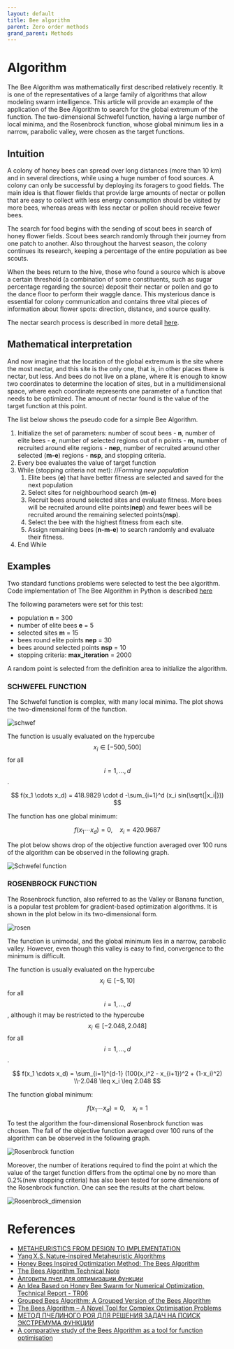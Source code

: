 ```yaml
---
layout: default
title: Bee algorithm
parent: Zero order methods
grand_parent: Methods
---
```

# Algorithm


The Bee Algorithm was mathematically first described relatively recently. It is one of the representatives of a large family of algorithms that allow modeling swarm intelligence. This article will provide an example of the application of the Bee Algorithm to search for the global extremum of the function. The two-dimensional Schwefel function, having a large number of local minima, and the Rosenbrock function, whose global minimum lies in a narrow, parabolic valley, were chosen as the target functions.

## Intuition

A colony of honey bees can spread over long distances (more than 10 km) and in several directions, while using a huge number of food sources. A colony can only be successful by deploying its foragers to good fields. The main idea is that flower fields that provide large amounts of nectar or pollen that are easy to collect with less energy consumption should be visited by more bees, whereas areas with less nectar or pollen should receive fewer bees.

The search for food begins with the sending of scout bees in search of honey flower fields. Scout bees search randomly through their journey from one patch to another. Also throughout the harvest season, the colony continues its research, keeping a percentage of the entire population as bee scouts.

When the bees return to the hive, those who found a source which is above a certain threshold (a combination of some constituents, such as sugar percentage regarding the source) deposit their nectar or pollen and go to the dance floor to perform their waggle dance. This mysterious dance is essential for colony communication and contains three vital pieces of information about flower spots: direction, distance, and source quality.

The nectar search process is described in more detail [here](https://www.researchgate.net/publication/260985621_The_Bees_Algorithm_Technical_Note).

## Mathematical interpretation

And now imagine that the location of the global extremum is the site where the most nectar, and this site is the only one, that is, in other places there is nectar, but less. And bees do not live on a plane, where it is enough to know two coordinates to determine the location of sites, but in a multidimensional space, where each coordinate represents one parameter of a function that needs to be optimized. The amount of nectar found is the value of the target function at this point.

The list below shows the pseudo code for a simple Bee Algorithm.

1. Initialize the set of parameters: number of scout bees - **n**, number of elite bees - **e**, number of selected regions out of n points - **m**, number of recruited around elite regions - **nep**, number of recruited around other selected (**m-e**) regions - **nsp**, and stopping criteria.
2. Every bee evaluates the value of target function
3. While (stopping criteria not met):    //*Forming new population*
   1. Elite bees (**e**) that have better fitness are selected and saved for the next population
   2. Select sites for neighbourhood search (**m-e**)
   3. Recruit bees around selected sites and evaluate fitness. More bees will be recruited around elite points(**nep**) and fewer bees will be recruited around the remaining selected points(**nsp**).
   4. Select the bee with the highest fitness from each site.
   5. Assign remaining bees (**n-m-e**) to search randomly and evaluate their fitness.
4. End While

## Examples

Two standard functions problems were selected to test the bee algorithm. Code implementation of The Bee Algorithm in Python is described [here](https://jenyay.net/Programming/Bees)

The following parameters were set for this test: 

- population **n** = 300 
- number of elite bees **e** = 5
- selected sites **m** = 15
- bees round elite points **nep** = 30
- bees around selected points **nsp** = 10
- stopping criteria: **max_iteration** = 2000

A random point is selected from the definition area to initialize the algorithm.

###  SCHWEFEL FUNCTION

The Schwefel function is complex, with many local minima. The plot shows the two-dimensional form of the function.

![schwef](../Schwefel_function_plot.svg)

The function is usually evaluated on the hypercube $$ x_i \in [-500, 500] $$  for all $$ i = 1, ..., d $$.

$$
f(x_1 \cdots x_d) = 418.9829 \cdot d -\sum_{i=1}^d (x_i sin(\sqrt{|x_i|}))
$$

The function has one global minimum: 

$$
f(x_1 \cdots x_d) = 0, \quad x_i = 420.9687
$$

The plot below shows drop of the objective function averaged over 100 runs of the algorithm can be observed in the following graph.

![Schwefel function](../Schwefel_average.svg)


### ROSENBROCK FUNCTION

The Rosenbrock function, also referred to as the Valley or Banana function, is a popular test problem for gradient-based optimization algorithms. It is shown in the plot below in its two-dimensional form.

![rosen](../Rosenbrock_function_plot.svg)

The function is unimodal, and the global minimum lies in a narrow, parabolic valley. However, even though this valley is easy to find, convergence to the minimum is difficult.

The function is usually evaluated on the hypercube $$ x_i \in [-5, 10] $$  for all $$ i = 1, ..., d $$, although it may be restricted to the hypercube $$ x_i \in [-2.048, 2.048] $$  for all $$ i = 1, ..., d $$.

$$
f(x_1 \cdots x_d) = \sum_{i=1}^{d-1} (100(x_i^2 - x_{i+1})^2 + (1-x_i)^2) \\-2.048 \leq x_i \leq 2.048
$$

The function global minimum: 

$$
f(x_1 \cdots x_d) = 0, \quad x_i = 1
$$

To test the algorithm the four-dimensional Rosenbrock function was chosen. The fall of the objective function averaged over 100 runs of the algorithm can be observed in the following graph.

![Rosenbrock function](../Rosenbrock_average.svg)

Moreover, the number of iterations required to find the point at which the value of the target function differs from the optimal one by no more than 0.2%(new stopping criteria) has also been tested for some dimensions of the Rosenbrock function. One can see the results at the chart below.

![Rosenbrock_dimension](../Rosenbrock_dimension.svg)

# References

* [METAHEURISTICS FROM DESIGN TO IMPLEMENTATION](http://ie.sharif.edu/~so/Metaheuristics.pdf)
* [Yang X.S. Nature-inspired Metaheuristic Algorithms](https://pdfs.semanticscholar.org/a965/845f1dce0d0755f8c04d8ef8b7b1a3280503.pdf)
* [Honey Bees Inspired Optimization Method: The Bees Algorithm](https://www.ncbi.nlm.nih.gov/pmc/articles/PMC4553508/)
* [The Bees Algorithm Technical Note](https://www.researchgate.net/publication/260985621_The_Bees_Algorithm_Technical_Note)
* [Алгоритм пчел для оптимизации функции](https://jenyay.net/Programming/Bees)
* [An Idea Based on Honey Bee Swarm for Numerical Optimization, Technical Report - TR06](https://www.researchgate.net/publication/255638348_An_Idea_Based_on_Honey_Bee_Swarm_for_Numerical_Optimization_Technical_Report_-_TR06)
* [Grouped Bees Algorithm: A Grouped Version of the Bees Algorithm](https://www.researchgate.net/publication/313111267_Grouped_Bees_Algorithm_A_Grouped_Version_of_the_Bees_Algorithm)
* [The Bees Algorithm – A Novel Tool for Complex Optimisation Problems](https://www.researchgate.net/publication/253611651_The_Bees_Algorithm_-_A_Novel_Tool_for_Complex_Optimisation_Problems)
* [МЕТОД ПЧЕЛИНОГО РОЯ ДЛЯ РЕШЕНИЯ ЗАДАЧ НА ПОИСК ЭКСТРЕМУМА ФУНКЦИИ](http://scientificjournal.ru/images/PDF/2018/VNO-40/metod-pchelinogo.pdf)
* [A comparative study of the Bees Algorithm as a tool for function optimisation](https://www.tandfonline.com/doi/pdf/10.1080/23311916.2015.1091540?needAccess=true)